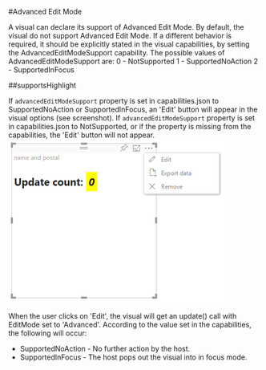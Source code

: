 #Advanced Edit Mode

A visual can declare its support of Advanced Edit Mode.
By default, the visual do not support Advanced Edit Mode.
If a different behavior is required, it should be explicitly stated in the visual capabilities, by setting the AdvancedEditModeSupport capability.
The possible values of AdvancedEditModeSupport are:
0 - NotSupported
1 - SupportedNoAction
2 - SupportedInFocus


##supportsHighlight

If `advancedEditModeSupport` property is set in capabilities.json to SupportedNoAction or SupportedInFocus, an 'Edit' button will appear in the visual options (see screenshot).
If `advancedEditModeSupport` property is set in capabilities.json to NotSupported, or if the property is missing from the capabilities, the 'Edit' button will not appear.
![Enter edit mode](images/EditMode.PNG)

When the user clicks on 'Edit', the visual will get an update() call with EditMode set to 'Advanced'.
According to the value set in the capabilities, the following will occur:
* SupportedNoAction - No further action by the host.
* SupportedInFocus - The host pops out the visual into in focus mode.
